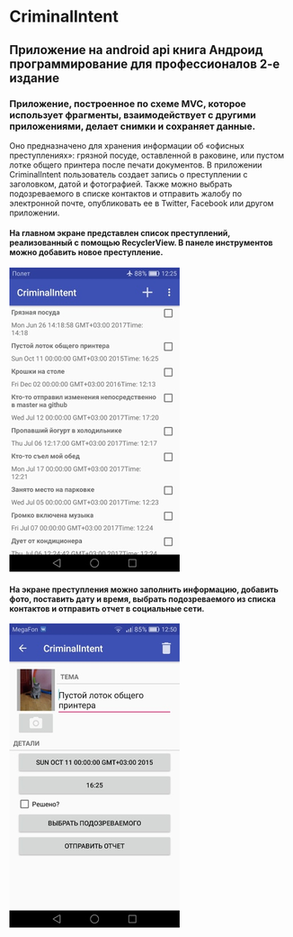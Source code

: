 # CriminalIntent
## Приложение на android api книга Андроид программирование для профессионалов 2-е издание
### Приложение, построенное по схеме MVC, которое использует фрагменты, взаимодействует с другими приложениями, делает снимки и сохраняет данные.
Оно предназначено для хранения информации об «офисных преступлениях»: грязной посуде, оставленной в раковине, или пустом лотке общего принтера после печати документов.
В приложении CriminalIntent пользователь создает запись о преступлении с заголовком, датой и фотографией. Также можно выбрать подозреваемого в списке контактов и отправить жалобу по электронной почте, опубликовать ее в Twitter, Facebook или другом приложении.

#### На главном экране представлен список преступлений, реализованный с помощью RecyclerView. В панеле инструментов можно добавить новое преступление.

![Image alt](https://github.com/TishkevichLeonid/CriminalIntent/raw/master/screenshots/RecyclerView1.jpg)

#### На экране преступления можно заполнить информацию, добавить фото, поставить дату и время, выбрать подозреваемого из списка контактов и отправить отчет в социальные сети.

![Image alt](https://github.com/TishkevichLeonid/CriminalIntent/raw/master/screenshots/Crime.jpg)
